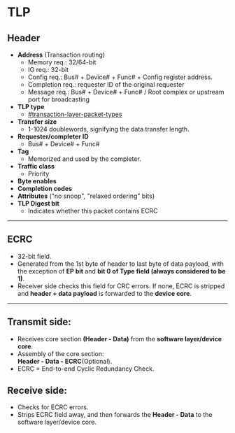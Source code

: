 # TLP

## Header

* **Address** (Transaction routing)
  * Memory req.: 32/64-bit
  * IO req.: 32-bit
  * Config req.: Bus# + Device# + Func# + Config register address.
  * Completion req.: requester ID of the original requester
  * Message req.: Bus# + Device# + Func# / Root complex or upstream port for broadcasting
* **TLP type**
  * [#transaction-layer-packet-types](../../transaction-packets.md#transaction-layer-packet-types "mention")
* **Transfer size**
  * 1-1024 doublewords, signifying the data transfer length.
* **Requester/completer ID**
  * Bus# + Device# + Func#
* **Tag**
  * Memorized and used by the completer.
* **Traffic class**
  * Priority
* **Byte enables**
* **Completion codes**
* **Attributes** ("no snoop", "relaxed ordering" bits)
* **TLP Digest bit**
  * Indicates whether this packet contains ECRC

***

## ECRC

* 32-bit field.
* Generated from the 1st byte of header to last byte of data payload, with the exception of **EP bit** and **bit 0 of Type field (always considered to be 1)**.
* Receiver side checks this field for CRC errors. If none, ECRC is stripped and **header + data payload** is forwarded to the **device core**.

***

## Transmit side:

* Receives core section **(Header - Data)** from the **software layer/device core**.
* Assembly of the core section:\
  **Header - Data - ECRC**(Optional).
* ECRC = End-to-end Cyclic Redundancy Check.

## Receive side:

* Checks for ECRC errors.
* Strips ECRC field away, and then forwards the **Header - Data** to the software layer/device core.
